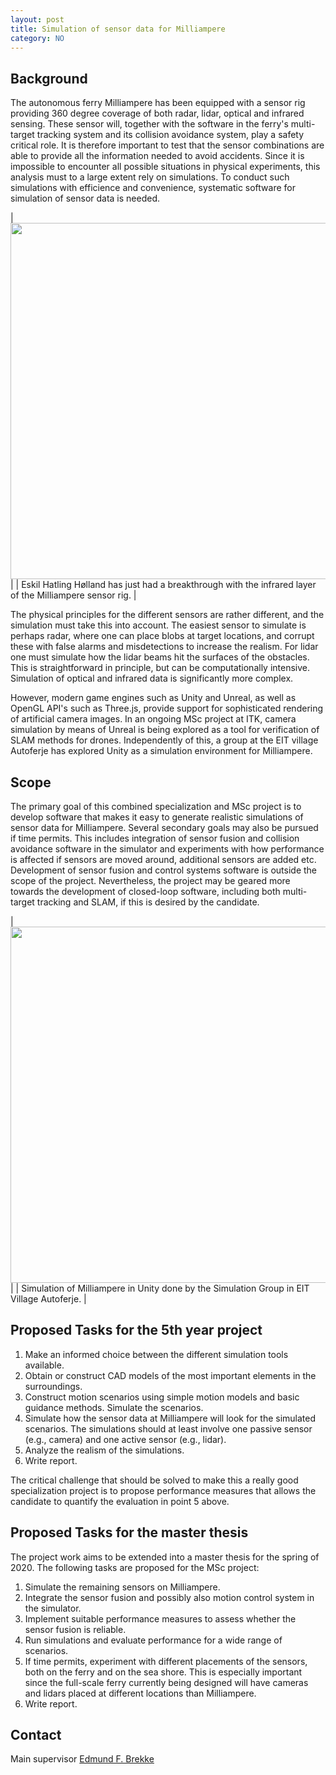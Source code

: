 ```yaml
---
layout: post
title: Simulation of sensor data for Milliampere
category: NO
---
```

## Background
The autonomous ferry Milliampere has been equipped with a sensor rig providing 360 degree coverage of both radar, lidar, optical and infrared sensing. 
These sensor will, together with the software in the ferry's multi-target tracking system and its collision avoidance system, play a safety critical role. 
It is therefore important to test that the sensor combinations are able to provide all the information needed to avoid accidents. 
Since it is impossible to encounter all possible situations in physical experiments, this analysis must to a large extent rely on simulations. 
To conduct such simulations with efficience and convenience, systematic software for simulation of sensor data is needed. 

|<img src="{{site.url}}/assets/eskilfergecropped.jpg" width="570"> | 
| Eskil Hatling Hølland has just had a breakthrough with the infrared layer of the Milliampere sensor rig. | 

The physical principles for the different sensors are rather different, and the simulation must take this into account. 
The easiest sensor to simulate is perhaps radar, where one can place blobs at target locations, and corrupt these with false alarms and misdetections to increase the realism. 
For lidar one must simulate how the lidar beams hit the surfaces of the obstacles. This is straightforward in principle, but can be computationally intensive. 
Simulation of optical and infrared data is significantly more complex. 

However, modern game engines such as Unity and Unreal, as well as OpenGL API's such as Three.js, provide support for sophisticated rendering of artificial camera images. 
In an ongoing MSc project at ITK, camera simulation by means of Unreal is being explored as a tool for verification of SLAM methods for drones. 
Independently of this, a group at the EIT village Autoferje has explored Unity as a simulation environment for Milliampere. 

## Scope
The primary goal of this combined specialization and MSc project is to develop software that makes it easy to generate realistic simulations of sensor data for Milliampere. 
Several secondary goals may also be pursued if time permits. This includes integration of sensor fusion and collision avoidance software in the simulator and experiments
with how performance is affected if sensors are moved around, additional sensors are added etc. Development of sensor fusion and control systems software is outside the scope of the project. Nevertheless, the project may be geared more towards the development of closed-loop software, including both multi-target tracking and SLAM, if this is desired by the candidate. 

|<img src="{{site.url}}/assets/sim-boats.png" width="570"> | 
| Simulation of Milliampere in Unity done by the Simulation Group in EIT Village Autoferje. | 

## Proposed Tasks for the 5th year project

1. Make an informed choice between the different simulation tools available. 
2. Obtain or construct CAD models of the most important elements in the surroundings. 
3. Construct motion scenarios using simple motion models and basic guidance methods. Simulate the scenarios. 
4. Simulate how the sensor data at Milliampere will look for the simulated scenarios. The simulations should at least involve one passive sensor (e.g., camera) and one active sensor (e.g., lidar). 
5. Analyze the realism of the simulations. 
6. Write report.

The critical challenge that should be solved to make this a really good specialization project is to propose performance measures that allows the candidate to quantify the evaluation in point 5 above. 

## Proposed Tasks for the master thesis

The project work aims to be extended into a master thesis for the spring of 2020. The following tasks are proposed for the MSc project:

1. Simulate the remaining sensors on Milliampere. 
2. Integrate the sensor fusion and possibly also motion control system in the simulator.
3. Implement suitable performance measures to assess whether the sensor fusion is reliable. 
4. Run simulations and evaluate performance for a wide range of scenarios.
5. If time permits, experiment with different placements of the sensors, both on the ferry and on the sea shore. This is especially important since the full-scale ferry currently being designed will have cameras and lidars placed at different locations than Milliampere.
6. Write report. 

## Contact
Main supervisor [Edmund F. Brekke](http://www.ntnu.no/ansatte/edmundfo)




